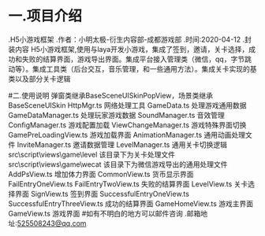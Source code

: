 # 一.项目介绍
.H5小游戏框架
.作者：小明太极-衍生内容部-成都游戏部
.时间:2020-04-12
.封装内容
    H5小游戏框架,使用与laya开发小游戏，集成了签到，邀请，关卡选择，成功和失败的结算界面，游戏导出界面。集成平台接入管理类（微信，qq，字节跳动等）。集成工具类（后台交互，音乐管理，和一些通用方法）。集成关卡实现的基类以及部分关卡逻辑
   
#二.使用说明
  弹窗类继承BaseSceneUISkinPopView，场景类继承BaseSceneUISkin
  HttpMgr.ts   网络处理工具
  GameData.ts  处理游戏通用数据
  GameDataManager.ts 处理玩家游戏数据
  SoundManager.ts   音效管理
  ConfigManager.ts  游戏配置加载
  ViewChangeManager.ts 游戏特殊界面切换
  GamePreLoadingView.ts 游戏加载界面
  AnimationManager.ts  通用动画处理文件
  InviteManager.ts  邀请数据管理
  LevelManager.ts   通用关卡切换逻辑
  src\script\views\game\level 该目录下为关卡处理文件
  src\script\views\game\wecat 该目录下为微信游戏导出的通用处理文件
  AddPsView.ts 增加体力界面
  CommonView.ts 货币显示界面
  FailEntryOneView.ts FailEntryTwoView.ts 失败的结算界面
  LevelView.ts 关卡选择界面
  SignView.ts 签到界面
  SuccessfulEntryOneView.ts SuccessfulEntryThreeView.ts 成功的结算界面
  GameHomeView.ts 游戏主界面
  GameView.ts 游戏界面
  #如有不明白的地方可以邮件咨询
   .邮箱地址:525508243@qq.com
   
  
  
